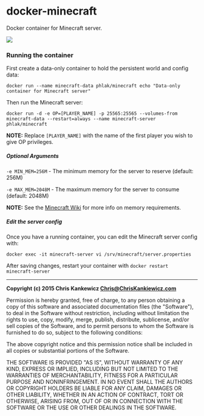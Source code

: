 docker-minecraft
================

Docker container for Minecraft server.

[![](https://badge.imagelayers.io/phlak/docker-minecraft:latest.svg)](https://imagelayers.io/?images=phlak/docker-minecraft:latest 'Get your own badge on imagelayers.io')


### Running the container

First create a data-only container to hold the persistent world and config data:

    docker run --name minecraft-data phlak/minecraft echo "Data-only container for Minecraft server"

Then run the Minecraft server:

    docker run -d -e OP=[PLAYER_NAME] -p 25565:25565 --volumes-from minecraft-data --restart=always --name minecraft-server phlak/minecraft

**NOTE:** Replace `[PLAYER_NAME]` with the name of the first player you wish to give OP privileges.


##### Optional Arguments

`-e MIN_MEM=256M` - The minimum memory for the server to reserve (default: 256M)

`-e MAX_MEM=2048M` - The maximum memory for the server to consume (default: 2048M)

**NOTE:** See the [Minecraft Wiki](http://minecraft.gamepedia.com/Server/Requirements) for more info
on memory requirements.


##### Edit the server config

Once you have a running container, you can edit the Minecraft server config with:

    docker exec -it minecraft-server vi /srv/minecraft/server.properties

After saving changes, restart your container with `docker restart minecraft-server`


-----

**Copyright (c) 2015 Chris Kankewicz <Chris@ChrisKankiewicz.com>**

Permission is hereby granted, free of charge, to any person obtaining a copy
of this software and associated documentation files (the "Software"), to deal
in the Software without restriction, including without limitation the rights
to use, copy, modify, merge, publish, distribute, sublicense, and/or sell
copies of the Software, and to permit persons to whom the Software is
furnished to do so, subject to the following conditions:

The above copyright notice and this permission notice shall be included in
all copies or substantial portions of the Software.

THE SOFTWARE IS PROVIDED "AS IS", WITHOUT WARRANTY OF ANY KIND, EXPRESS OR
IMPLIED, INCLUDING BUT NOT LIMITED TO THE WARRANTIES OF MERCHANTABILITY,
FITNESS FOR A PARTICULAR PURPOSE AND NONINFRINGEMENT. IN NO EVENT SHALL THE
AUTHORS OR COPYRIGHT HOLDERS BE LIABLE FOR ANY CLAIM, DAMAGES OR OTHER
LIABILITY, WHETHER IN AN ACTION OF CONTRACT, TORT OR OTHERWISE, ARISING FROM,
OUT OF OR IN CONNECTION WITH THE SOFTWARE OR THE USE OR OTHER DEALINGS IN
THE SOFTWARE.
